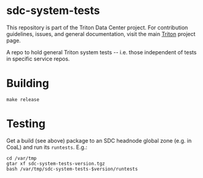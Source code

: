 <!--
    This Source Code Form is subject to the terms of the Mozilla Public
    License, v. 2.0. If a copy of the MPL was not distributed with this
    file, You can obtain one at http://mozilla.org/MPL/2.0/.
-->

<!--
    Copyright (c) 2014, Joyent, Inc.
    Copyright 2024 MNX Cloud, Inc.
-->

# sdc-system-tests

This repository is part of the Triton Data Center project. For contribution
guidelines, issues, and general documentation, visit the main
[Triton](http://github.com/TritonDataCenter/triton) project page.

A repo to hold general Triton system tests -- i.e. those independent of tests
in specific service repos.


# Building

    make release


# Testing

Get a build (see above) package to an SDC headnode global zone (e.g. in CoaL)
and run its `runtests`. E.g.:

    cd /var/tmp
    gtar xf sdc-system-tests-version.tgz
    bash /var/tmp/sdc-system-tests-$version/runtests

